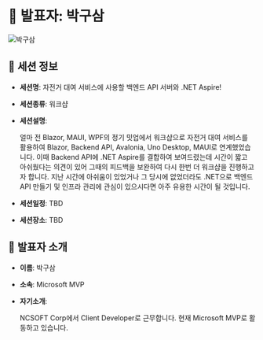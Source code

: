 # 🎤 발표자: 박구삼

<div class="container">
    <div class="row justify-content-center">
        <div class="col-md-4 profile mb-4 text-center">
            <img src="/images/speakers/gusampark.png" alt="박구삼" class="img-fluid" />
        </div>
    </div>
</div>

## 🔎 세션 정보

- **세션명**: 자전거 대여 서비스에 사용할 백엔드 API 서버와 .NET Aspire!
- **세션종류**: 워크샵
- **세션설명**:

  얼마 전 Blazor, MAUI, WPF의 정기 밋업에서 워크샵으로 자전거 대여 서비스를 활용하여 Blazor, Backend API, Avalonia, Uno Desktop, MAUI로 연계했었습니다. 이때 Backend API에 .NET Aspire를 결합하여 보여드렸는데 시간이 짧고 아쉬웠다는 의견이 있어 그때의 피드백을 보완하여 다시 한번 더 워크샵을 진행하고자 합니다. 지난 시간에 아쉬움이 있었거나 그 당시에 없었더라도 .NET으로 백엔드 API 만들기 및 인프라 관리에 관심이 있으시다면 아주 유용한 시간이 될 것입니다.

- **세션일정**: TBD
- **세션장소**: TBD

## 📜 발표자 소개

- **이름**: 박구삼
- **소속**: Microsoft MVP
- **자기소개**:

  NCSOFT Corp에서 Client Developer로 근무합니다. 현재 Microsoft MVP로 활동하고 있습니다.